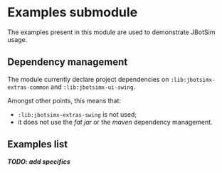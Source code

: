 # Examples submodule

The examples present in this module are used to demonstrate JBotSim usage.

## Dependency management

The module currently declare project dependencies on `:lib:jbotsimx-extras-common` and `:lib:jbotsimx-ui-swing`. 

Amongst other points, this means that:
* `:lib:jbotsimx-extras-swing` is not used;
* it does not use the *fat jar* or the *maven* dependency management.

## Examples list


***TODO: add specifics***
